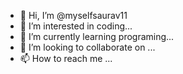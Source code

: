 - 👋 Hi, I’m @myselfsaurav11
- 👀 I’m interested in coding...
- 🌱 I’m currently learning programing...
- 💞️ I’m looking to collaborate on ...
- 📫 How to reach me ...

<!---
Sauravsumanmaa/Sauravsumanmaa is a ✨ special ✨ repository because its `README.md` (this file) appears on your GitHub profile.
You can click the Preview link to take a look at your changes.
--->
